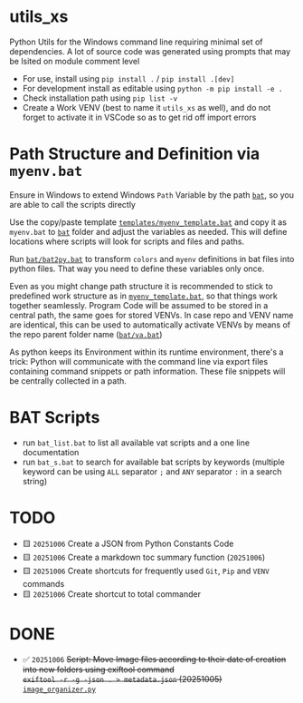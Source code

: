# utils_xs

Python Utils for the Windows command line requiring minimal set of dependencies. 
A lot of source code was generated using prompts that may be lsited on module comment level

* For use, install using `pip install .`  / `pip install .[dev]` 
* For development install as editable using `python -m pip install -e .`
* Check installation path using `pip list -v`
* Create a Work VENV (best to name it `utils_xs` as well), and do not forget to activate it in VSCode so as to get rid off import errors

# Path Structure and Definition via `myenv.bat`

Ensure in Windows to extend Windows `Path` Variable by the path [`bat`](bat), so you are able to call the scripts directly

Use the copy/paste template [`templates/myenv_template.bat`](templates/myenv_template.bat) and copy it as `myenv.bat` to [`bat`](bat) folder and adjust the variables as needed. This will define locations where scripts will look for scripts and files and paths. 

Run [`bat/bat2py.bat`](bat/bat2py.bat) to transform `colors` and `myenv` definitions in bat files into python files. That way you need to define these variables only once.

Even as you might change path structure it is recommended to stick to predefined work structure as in [`myenv_template.bat`](templates/myenv_template.bat), so that things work together seamlessly. Program Code will be assumed to be stored in a central path, the same goes for stored VENVs. In case repo and VENV name are identical, this can be used to automatically activate VENVs by means of the repo parent folder name ([`bat/va.bat`](bat/va.bat))

As python keeps its Environment within its runtime environment, there's a trick: Python will communicate with the command line via export files containing command snippets or path information. These file snippets will be centrally collected in a path.

# BAT Scripts

* run `bat_list.bat` to list all available vat scripts and a one line documentation
* run `bat_s.bat` to search for available bat scripts by keywords (multiple keyword can be using `ALL` separator `;` and `ANY` separator `:` in a search string)

# TODO
* 🟨 `20251006` Create a JSON from Python Constants Code 
* 🟨 `20251006` Create a markdown toc summary function (`20251006`) 
* 🟨 `20251006` Create shortcuts for frequently used `Git`, `Pip` and `VENV` commands
* 🟨 `20251006` Create shortcut to total commander

# DONE

* ✅ `20251006` ~~Script: Move Image files according to their date of creation into new folders using exiftool command~~  
     ~~`exiftool -r -g -json . > metadata.json` (20251005)~~ [`image_organizer.py`](src/scripts/image_organizer.py)

